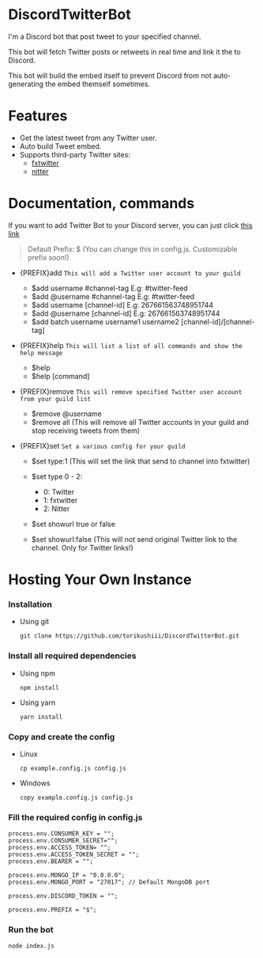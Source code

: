 # DiscordTwitterBot

I'm a Discord bot that post tweet to your specified channel.

This bot will fetch Twitter posts or retweets in real time and link it the to Discord.

This bot will build the embed itself to prevent Discord from not auto-generating the embed themself sometimes.

# Features

- Get the latest tweet from any Twitter user.
- Auto build Tweet embed.
- Supports third-party Twitter sites:
  - [fxtwitter](https://github.com/robinuniverse/TwitFix)
  - [nitter](https://github.com/zedeus/nitter)

# Documentation, commands

If you want to add Twitter Bot to your Discord server, you can just click [this link](https://discord.com/oauth2/authorize?client_id=951471857943597086&scope=bot&permissions=19456)

> Default Prefix: $ (You can change this in config.js. Customizable prefix soon!)
- {PREFIX}add `This will add a Twitter user account to your guild`
    - $add username #channel-tag E.g: #twitter-feed
    - $add @username #channel-tag E.g: #twitter-feed
    - $add username [channel-id] E.g: 267661563748951744
    - $add @username [channel-id] E.g: 267661563748951744
    - $add batch username username1 username2 [channel-id]/[channel-tag]

- {PREFIX}help `This will list a list of all commands and show the help message`
    - $help
    - $help [command]

- {PREFIX}remove `This will remove specified Twitter user account from your guild list`
    - $remove @username
    - $remove all (This will remove all Twitter accounts in your guild and stop receiving tweets from them)

- {PREFIX}set `Set a various config for your guild`
    - $set type:1 (This will set the link that send to channel into fxtwitter)
    - $set type 0 - 2:
        - 0: Twitter
        - 1: fxtwitter
        - 2: Nitter

    - $set showurl true or false
    - $set showurl:false (This will not send original Twitter link to the channel. Only for Twitter  links!)

# Hosting Your Own Instance

### Installation

- Using git
    ```
    git clone https://github.com/torikushiii/DiscordTwitterBot.git
    ```

### Install all required dependencies

- Using npm
    ```
    npm install
    ```
- Using yarn
    ```
    yarn install
    ```

### Copy and create the config

- Linux
    ```
    cp example.config.js config.js
    ```

- Windows
    ```
    copy example.config.js config.js
    ```

### Fill the required config in config.js

```
process.env.CONSUMER_KEY = "";
process.env.CONSUMER_SECRET="";
process.env.ACCESS_TOKEN= "";
process.env.ACCESS_TOKEN_SECRET = "";
process.env.BEARER = "";

process.env.MONGO_IP = "0.0.0.0";
process.env.MONGO_PORT = "27017"; // Default MongoDB port

process.env.DISCORD_TOKEN = "";

process.env.PREFIX = "$";
```

### Run the bot

```
node index.js
```